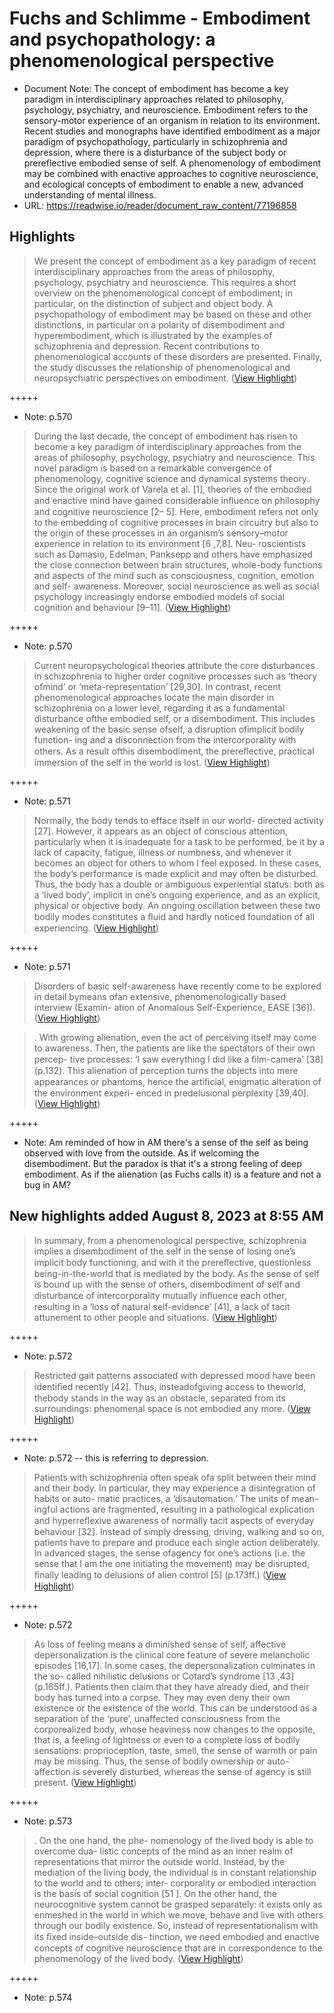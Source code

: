 # Fuchs and Schlimme - Embodiment and psychopathology: a phenomenological perspective


- Document Note: The concept of embodiment has become a key paradigm in interdisciplinary approaches related to philosophy, psychology, psychiatry, and neuroscience. Embodiment refers to the sensory-motor experience of an organism in relation to its environment. Recent studies and monographs have identified embodiment as a major paradigm of psychopathology, particularly in schizophrenia and depression, where there is a disturbance of the subject body or prereflective embodied sense of self. A phenomenology of embodiment may be combined with enactive approaches to cognitive neuroscience, and ecological concepts of embodiment to enable a new, advanced understanding of mental illness.
- URL: https://readwise.io/reader/document_raw_content/77196858

## Highlights

> We present the concept of embodiment as a key paradigm of recent interdisciplinary approaches from the areas of philosophy, psychology, psychiatry and neuroscience. This requires a short overview on the phenomenological concept of embodiment; in particular, on the distinction of subject and object body. A psychopathology of embodiment may be based on these and other distinctions, in particular on a polarity of disembodiment and hyperembodiment, which is illustrated by the examples of schizophrenia and depression. Recent contributions to phenomenological accounts of these disorders are presented. Finally, the study discusses the relationship of phenomenological and neuropsychiatric perspectives on embodiment. ([View Highlight](https://read.readwise.io/read/01h6zz754brjzx34e0y5fps3g1))

+++++ 
- Note: p.570


> During the last decade, the concept of embodiment has
>  risen to become a key paradigm of interdisciplinary
>  approaches from the areas of philosophy, psychology,
>  psychiatry and neuroscience. This novel paradigm is
>  based on a remarkable convergence of phenomenology,
>  cognitive science and dynamical systems theory. Since
>  the original work of Varela et al. [1], theories of the
>  embodied and enactive mind have gained considerable
>  inﬂuence on philosophy and cognitive neuroscience [2–
>  5]. Here, embodiment refers not only to the embedding
>  of cognitive processes in brain circuitry but also to the
>  origin of these processes in an organism’s sensory–motor
>  experience in relation to its environment [6 ,7,8]. Neu-
>  roscientists such as Damasio, Edelman, Panksepp and
>  others have emphasized the close connection between
>  brain structures, whole-body functions and aspects of the
>  mind such as consciousness, cognition, emotion and self-
>  awareness. Moreover, social neuroscience as well as social
>  psychology increasingly endorse embodied models of
>  social cognition and behaviour [9–11]. ([View Highlight](https://read.readwise.io/read/01h6zzbxqjvsxagg0sbzrn0n8j))


+++++ 
- Note: p.570


> Current neuropsychological theories attribute the core
>  disturbances in schizophrenia to higher order cognitive
>  processes such as ‘theory ofmind’ or ‘meta-representation’
>  [29,30]. In contrast, recent phenomenological approaches
>  locate the main disorder in schizophrenia on a lower level,
>  regarding it as a fundamental disturbance ofthe embodied
>  self, or a disembodiment. This includes weakening of the
>  basic sense ofself, a disruption ofimplicit bodily function-
>  ing and a disconnection from the intercorporality with
>  others. As a result ofthis disembodiment, the prereﬂective,
>  practical immersion of the self in the world is lost. ([View Highlight](https://read.readwise.io/read/01h700rnz4y530r1nfr2sg9xxc))


+++++ 
- Note: p.571


> Normally, the body tends to efface itself in our world-
>  directed activity [27]. However, it appears as an
>  object of conscious attention, particularly when it
>  is inadequate for a task to be performed, be it by a
>  lack of capacity, fatigue, illness or numbness, and
>  whenever it becomes an object for others to whom I
>  feel exposed. In these cases, the body’s performance
>  is made explicit and may often be disturbed. Thus,
>  the body has a double or ambiguous experiential
>  status: both as a ‘lived body’, implicit in one’s
>  ongoing experience, and as an explicit, physical or
>  objective body. An ongoing oscillation between these
>  two bodily modes constitutes a ﬂuid and hardly
>  noticed foundation of all experiencing. ([View Highlight](https://read.readwise.io/read/01h70012ktv9pkqcmggxgjzsje))


+++++ 
- Note: p.571


> Disorders of basic self-awareness
>  have recently come to be explored in detail bymeans ofan
>  extensive, phenomenologically based interview (Examin-
>  ation of Anomalous Self-Experience, EASE [36]). ([View Highlight](https://read.readwise.io/read/01h700z008znq2qadwdmttc7wp))


> . With growing alienation, even
>  the act of perceiving itself may come to awareness. Then,
>  the patients are like the spectators of their own percep-
>  tive processes: ‘I saw everything I did like a ﬁlm-camera’
>  [38] (p.132). This alienation of perception turns the
>  objects into mere appearances or phantoms, hence the
>  artiﬁcial, enigmatic alteration of the environment experi-
>  enced in predelusional perplexity [39,40]. ([View Highlight](https://read.readwise.io/read/01h7013ewmknj6xb3eh4dsce95))


+++++ 
- Note: Am reminded of how in AM there's a sense of the self as being observed with love from the outside. As if welcoming the disembodiment. But the paradox is that it's a strong feeling of deep embodiment. As if the alienation (as Fuchs calls it) is a feature and not a bug in AM?

## New highlights added August 8, 2023 at 8:55 AM

> In summary, from a phenomenological perspective,
>  schizophrenia implies a disembodiment of the self in
>  the sense of losing one’s implicit body functioning, and
>  with it the prereﬂective, questionless being-in-the-world
>  that is mediated by the body. As the sense of self is bound
>  up with the sense of others, disembodiment of self and
>  disturbance of intercorporality mutually inﬂuence each
>  other, resulting in a ‘loss of natural self-evidence’ [41], a
>  lack of tacit attunement to other people and situations. ([View Highlight](https://read.readwise.io/read/01h77gh6r6ybjvqfep7wwmx3e9))


+++++ 
- Note: p.572


> Restricted gait patterns associated
>  with depressed mood have been identiﬁed recently [42].
>  Thus, insteadofgiving access to theworld, thebody stands
>  in the way as an obstacle, separated from its surroundings:
>  phenomenal space is not embodied any more. ([View Highlight](https://read.readwise.io/read/01h77gjkcw97kwwwjntahxndjh))


+++++ 
- Note: p.572 -- this is referring to depression.


> Patients with schizophrenia often speak
>  ofa split between their mind and their body. In particular,
>  they may experience a disintegration of habits or auto-
>  matic practices, a ‘disautomation.’ The units of mean-
>  ingful actions are fragmented, resulting in a pathological
>  explication and hyperreﬂexive awareness of normally
>  tacit aspects of everyday behaviour [32]. Instead of
>  simply dressing, driving, walking and so on, patients have
>  to prepare and produce each single action deliberately. In
>  advanced stages, the sense ofagency for one’s actions (i.e.
>  the sense that I am the one initiating the movement) may
>  be disrupted, ﬁnally leading to delusions of alien control
>  [5] (p.173ff.) ([View Highlight](https://read.readwise.io/read/01h77gck591ef0k3n1bsz70qma))


+++++ 
- Note: p.572


> As loss of feeling means a diminished
>  sense of self, affective depersonalization is the clinical
>  core feature of severe melancholic episodes [16,17]. In
>  some cases, the depersonalization culminates in the so-
>  called nihilistic delusions or Cotard’s syndrome [13 ,43]
>  (p.165ff.). Patients then claim that they have already
>  died, and their body has turned into a corpse. They
>  may even deny their own existence or the existence of
>  the world. This can be understood as a separation of the
>  ‘pure’, unaffected consciousness from the corporealized
>  body, whose heaviness now changes to the opposite, that
>  is, a feeling of lightness or even to a complete loss of
>  bodily sensations: proprioception, taste, smell, the sense
>  of warmth or pain may be missing. Thus, the sense of
>  bodily ownership or auto-affection is severely disturbed,
>  whereas the sense of agency is still present. ([View Highlight](https://read.readwise.io/read/01h77gqttj92j411qttt6azesz))


+++++ 
- Note: p.573


> . On the one hand, the phe-
>  nomenology of the lived body is able to overcome dua-
>  listic concepts of the mind as an inner realm of
>  representations that mirror the outside world. Instead,
>  by the mediation of the living body, the individual is in
>  constant relationship to the world and to others; inter-
>  corporality or embodied interaction is the basis of social
>  cognition [51 ]. On the other hand, the neurocognitive
>  system cannot be grasped separately: it exists only as
>  enmeshed in the world in which we move, behave and
>  live with others through our bodily existence. So, instead
>  of representationalism with its ﬁxed inside–outside dis-
>  tinction, we need embodied and enactive concepts of
>  cognitive neuroscience that are in correspondence to the
>  phenomenology of the lived body. ([View Highlight](https://read.readwise.io/read/01h77h198hb22jhd1056fvz33x))


+++++ 
- Note: p.574

